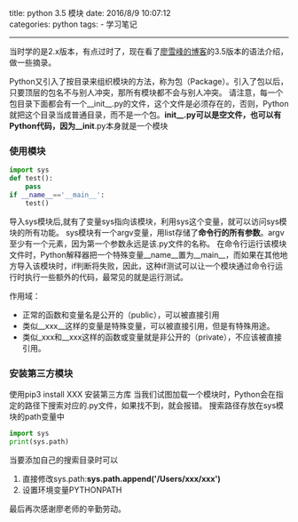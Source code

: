 title: python 3.5 模块
date: 2016/8/9 10:07:12  
categories: python
tags:
	- 学习笔记

---

当时学的是2.x版本，有点过时了，现在看了[廖雪峰的博客](http://www.liaoxuefeng.com/)的3.5版本的语法介绍，做一些摘录。

<!--more-->





Python又引入了按目录来组织模块的方法，称为包（Package）。引入了包以后，只要顶层的包名不与别人冲突，那所有模块都不会与别人冲突。
请注意，每一个包目录下面都会有一个__init\_\_.py的文件，这个文件是必须存在的，否则，Python就把这个目录当成普通目录，而不是一个包。__init\_\_.py可以是空文件，也可以有Python代码，因为__init__.py本身就是一个模块

### 使用模块
```python
import sys
def test():
	pass
if __name__=='__main__':
	test()
```
导入sys模块后,就有了变量sys指向该模块，利用sys这个变量，就可以访问sys模块的所有功能。
sys模块有一个argv变量，用list存储了**命令行的所有参数**。argv至少有一个元素，因为第一个参数永远是该.py文件的名称。
在命令行运行该模块文件时，Python解释器把一个特殊变量__name__置为__main__，而如果在其他地方导入该模块时，if判断将失败，因此，这种if测试可以让一个模块通过命令行运行时执行一些额外的代码，最常见的就是运行测试。

作用域：
- 正常的函数和变量名是公开的（public），可以被直接引用
- 类似__xxx__这样的变量是特殊变量，可以被直接引用，但是有特殊用途。
- 类似_xxx和__xxx这样的函数或变量就是非公开的（private），不应该被直接引用。

### 安装第三方模块
使用pip3 install XXX 安装第三方库
当我们试图加载一个模块时，Python会在指定的路径下搜索对应的.py文件，如果找不到，就会报错。
搜索路径存放在sys模块的path变量中
```python
import sys
print(sys.path)
```
当要添加自己的搜索目录时可以
1. 直接修改sys.path:**sys.path.append('/Users/xxx/xxx')**
2. 设置环境变量PYTHONPATH


最后再次感谢廖老师的辛勤劳动。
